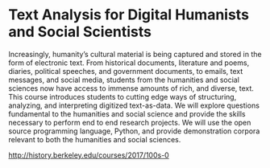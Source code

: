 # Text Analysis for Digital Humanists and Social Scientists

Increasingly, humanity’s cultural material is being captured and stored in the form of electronic text. From historical documents, literature and poems, diaries, political speeches, and government documents, to emails, text messages, and social media, students from the humanities and social sciences now have access to immense amounts of rich, and diverse, text. This course introduces students to cutting edge ways of structuring, analyzing, and interpreting digitized text-as-data. We will explore questions fundamental to the humanities and social science and provide the skills necessary to perform end to end research projects. We will use the open source programming language, Python, and  provide demonstration corpora relevant to both the humanities and social sciences.

http://history.berkeley.edu/courses/2017/100s-0
